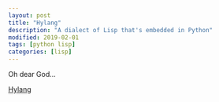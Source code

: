 ```yaml
---
layout: post
title: "Hylang"
description: "A dialect of Lisp that's embedded in Python"
modified: 2019-02-01
tags: [python lisp]
categories: [lisp]
---
```

Oh dear God...

[Hylang](https://github.com/hylang/hy)
